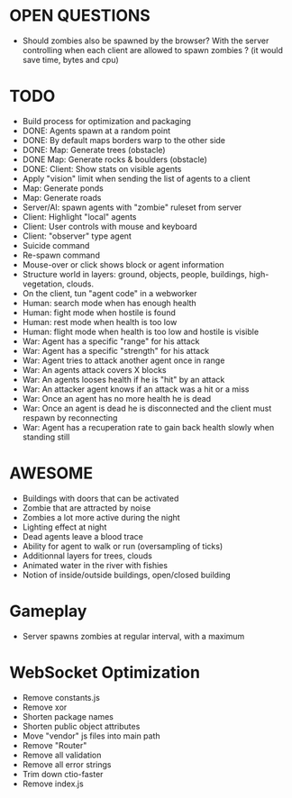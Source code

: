 # OPEN QUESTIONS
- Should zombies also be spawned by the browser? With the server controlling when each
  client are allowed to spawn zombies ? (it would save time, bytes and cpu)

# TODO
- Build process for optimization and packaging
- DONE: Agents spawn at a random point
- DONE: By default maps borders warp to the other side
- DONE: Map: Generate trees (obstacle)
- DONE Map: Generate rocks & boulders (obstacle)
- DONE: Client: Show stats on visible agents
- Apply "vision" limit when sending the list of agents to a client
- Map: Generate ponds
- Map: Generate roads
- Server/AI: spawn agents with "zombie" ruleset from server
- Client: Highlight "local" agents
- Client: User controls with mouse and keyboard
- Client: "observer" type agent
- Suicide command
- Re-spawn command
- Mouse-over or click shows block or agent information
- Structure world in layers: ground, objects, people, buildings, high-vegetation, clouds.
- On the client, tun "agent code" in a webworker
- Human: search mode when has enough health
- Human: fight mode when hostile is found
- Human: rest mode when health is too low
- Human: flight mode when health is too low and hostile is visible
- War: Agent has a specific "range" for his attack
- War: Agent has a specific "strength" for his attack
- War: Agent tries to attack another agent once in range
- War: An agents attack covers X blocks
- War: An agents looses health if he is "hit" by an attack
- War: An attacker agent knows if an attack was a hit or a miss
- War: Once an agent has no more health he is dead
- War: Once an agent is dead he is disconnected and the client must respawn by reconnecting
- War: Agent has a recuperation rate to gain back health slowly when standing still


# AWESOME
- Buildings with doors that can be activated
- Zombie that are attracted by noise
- Zombies a lot more active during the night
- Lighting effect at night
- Dead agents leave a blood trace
- Ability for agent to walk or run (oversampling of ticks)
- Additionnal layers for trees, clouds
- Animated water in the river with fishies
- Notion of inside/outside buildings, open/closed building

# Gameplay
- Server spawns zombies at regular interval, with a maximum


# WebSocket Optimization
- Remove constants.js
- Remove xor
- Shorten package names
- Shorten public object attributes
- Move "vendor" js files into main path
- Remove "Router"
- Remove all validation
- Remove all error strings
- Trim down ctio-faster
- Remove index.js